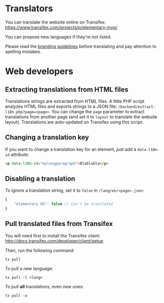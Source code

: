 # Translators

You can translate the website online on Transifex: https://www.transifex.com/projects/p/elementary-mvp/

You can propose new languages if they're not listed.

Please read the [branding guidelines](http://elementaryos.org/journal/the-importance-of-our-brand) before translating and pay attention to spelling mistakes.

# Web developers

## Extracting translations from HTML files

Translations strings are extracted from HTML files. A little PHP script analyzes HTML files and exports strings to a JSON file: `/backend/extract-l10n.php?page=<page>`. You can change the `page` parameter to extract translations from another page (and set it to `layout` to translate the website layout). Translations are auto-updated on Transifex using this script.

## Changing a translation key

If you want to change a translation key for an element, just add a `data-l10n-id` attribute:
```html
<p data-l10n-id="mylongparagraph">Blablabla</p>
```

## Disabling a translation

To ignore a translation string, set it to `false` in `/lang/en/<page>.json`:
```js
{
    "elementary OS": false // Can't be translated
}
```

## Pull translated files from Transifex

You will need first to install the Transifex client: http://docs.transifex.com/developer/client/setup

Then, run the following command: 
```shell
tx pull
```

To pull a new language:
```shell
tx pull -l <lang>
```

To pull **all** translations, even new ones:
```shell
tx pull -a
```
